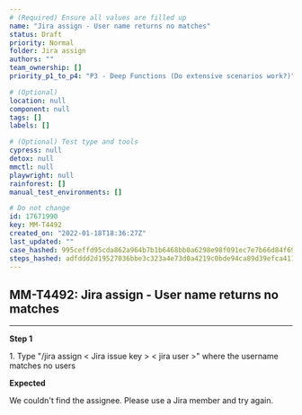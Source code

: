 ```yaml
---
# (Required) Ensure all values are filled up
name: "Jira assign - User name returns no matches"
status: Draft
priority: Normal
folder: Jira assign
authors: ""
team_ownership: []
priority_p1_to_p4: "P3 - Deep Functions (Do extensive scenarios work?)"

# (Optional)
location: null
component: null
tags: []
labels: []

# (Optional) Test type and tools
cypress: null
detox: null
mmctl: null
playwright: null
rainforest: []
manual_test_environments: []

# Do not change
id: 17671990
key: MM-T4492
created_on: "2022-01-18T18:36:27Z"
last_updated: ""
case_hashed: 995ceffd95cda862a964b7b1b6468bb0a6298e98f091ec7e7b66d84f69065dfa038f1998e5782e7900013b4526cc7737
steps_hashed: adfddd2d19527036bbe3c323a4e73d0a4219c0bde94ca89d39efca41146d6b69a141d977959e3606ffd08f858ecd0f99
---
```


<!-- (Auto-generated) Based on frontmatter's "key" and "name" -->

## MM-T4492: Jira assign - User name returns no matches

---

**Step 1**

1\. Type "/jira assign < Jira issue key > < jira user >" where the username matches no users

**Expected**

We couldn't find the assignee. Please use a Jira member and try again.
